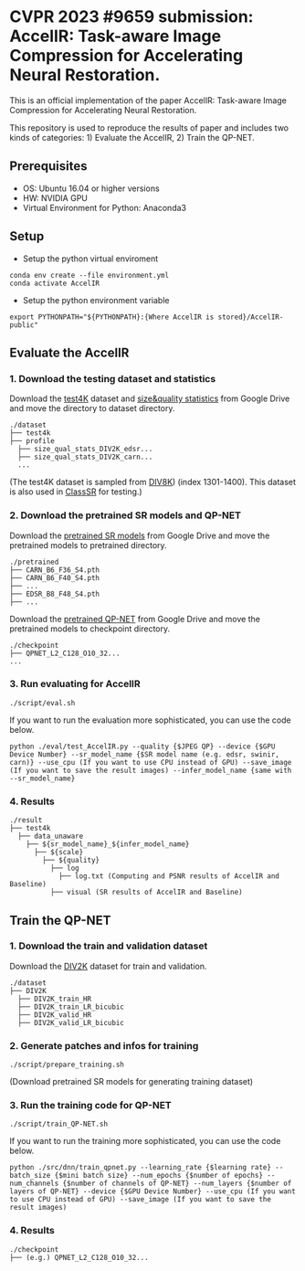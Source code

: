 # CVPR 2023 #9659 submission: AccelIR: Task-aware Image Compression for Accelerating Neural Restoration.

This is an official implementation of the paper AccelIR: Task-aware Image Compression for Accelerating Neural Restoration.

This repository is used to reproduce the results of paper and includes two kinds of categories: 1) Evaluate the AccelIR, 2) Train the QP-NET.

## Prerequisites

* OS: Ubuntu 16.04 or higher versions
* HW: NVIDIA GPU
* Virtual Environment for Python: Anaconda3

## Setup
* Setup the python virtual enviroment
```
conda env create --file environment.yml
conda activate AccelIR
```
* Setup the python environment variable
```
export PYTHONPATH="${PYTHONPATH}:{Where AccelIR is stored}/AccelIR-public"
```

## Evaluate the AccelIR

### 1. Download the testing dataset and statistics
Download the [test4K](https://drive.google.com/drive/folders/1rZQHcZDUazyhPtazIdT7Ap1u31w3zXXi?usp=sharing) dataset and [size&quality statistics](https://drive.google.com/drive/folders/1H-yvcXgT4SbWzFV629I_75YrZ86u-zMQ?usp=sharing) from Google Drive and move the directory to dataset directory.

```
./dataset
├── test4k
├── profile
  ├── size_qual_stats_DIV2K_edsr...
  ├── size_qual_stats_DIV2K_carn...
  ...
```

(The test4K dataset is sampled from [DIV8K](https://competitions.codalab.org/competitions/22217#participate)) (index 1301-1400). This dataset is also used in [ClassSR](https://github.com/XPixelGroup/ClassSR#readme) for testing.)

### 2. Download the pretrained SR models and QP-NET
Download the [pretrained SR models](https://drive.google.com/drive/folders/1LwgRYCV3PcNhb2FY0-wjS-X1kgYVZUyH?usp=sharing) from Google Drive and move the pretrained models to pretrained directory.

```
./pretrained
├── CARN_B6_F36_S4.pth
├── CARN_B6_F40_S4.pth
├── ...
├── EDSR_B8_F48_S4.pth
├── ...
```

Download the [pretrained QP-NET](https://drive.google.com/drive/folders/1LFvfGDgaPJsqM2K8OH3vT69n5am9yxXn?usp=sharing) from Google Drive and move the pretrained models to checkpoint directory.

```
./checkpoint
├── QPNET_L2_C128_O10_32...
...
```

### 3. Run evaluating for AccelIR
```
./script/eval.sh
```

If you want to run the evaluation more sophisticated, you can use the code below.

```
python ./eval/test_AccelIR.py --quality {$JPEG QP} --device {$GPU Device Number} --sr_model_name {$SR model name (e.g. edsr, swinir, carn)} --use_cpu (If you want to use CPU instead of GPU) --save_image (If you want to save the result images) --infer_model_name {same with --sr_model_name}
```

### 4. Results
```
./result
├── test4k
  ├── data_unaware
    ├── ${sr_model_name}_${infer_model_name}
      ├── ${scale}
        ├── ${quality}
          ├── log
            ├── log.txt (Computing and PSNR results of AccelIR and Baseline)
          ├── visual (SR results of AccelIR and Baseline)
  ```

## Train the QP-NET

### 1. Download the train and validation dataset
Download the [DIV2K](https://data.vision.ee.ethz.ch/cvl/DIV2K/) dataset for train and validation.

```
./dataset
├── DIV2K
  ├── DIV2K_train_HR
  ├── DIV2K_train_LR_bicubic
  ├── DIV2K_valid_HR
  ├── DIV2K_valid_LR_bicubic   
```

### 2. Generate patches and infos for training 

```
./script/prepare_training.sh
```

(Download pretrained SR models for generating training dataset)


### 3. Run the training code for QP-NET

```
./script/train_QP-NET.sh
```

If you want to run the training more sophisticated, you can use the code below.

```
python ./src/dnn/train_qpnet.py --learning_rate {$learning rate} --batch_size {$mini batch size} --num_epochs {$number of epochs} --num_channels {$number of channels of QP-NET} --num_layers {$number of layers of QP-NET} --device {$GPU Device Number} --use_cpu (If you want to use CPU instead of GPU) --save_image (If you want to save the result images)
```

### 4. Results
```
./checkpoint
├── (e.g.) QPNET_L2_C128_O10_32...
```
